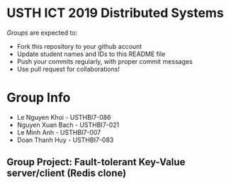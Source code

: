 # USTH ICT 2019 Distributed Systems

*Groups* are expected to:

* Fork this repository to your github account
* Update student names and IDs to this README file
* Push your commits regularly, with proper commit messages
* Use pull request for collaborations!

# Group Info

* Le Nguyen Khoi - USTHBI7-086
* Nguyen Xuan Bach - USTHBI7-021
* Le Minh Anh - USTHBI7-007
* Doan Thanh Huy - USTHBI7-083


## Group Project: Fault-tolerant Key-Value server/client (Redis clone)